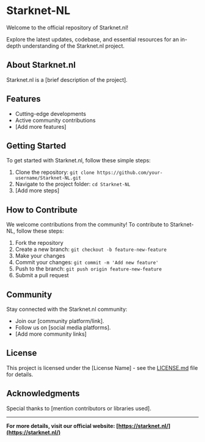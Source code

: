 # Starknet-NL

Welcome to the official repository of Starknet.nl!

Explore the latest updates, codebase, and essential resources for an in-depth understanding of the Starknet.nl project.

## About Starknet.nl

Starknet.nl is a [brief description of the project].

## Features

- Cutting-edge developments
- Active community contributions
- [Add more features]

## Getting Started

To get started with Starknet.nl, follow these simple steps:

1. Clone the repository: `git clone https://github.com/your-username/Starknet-NL.git`
2. Navigate to the project folder: `cd Starknet-NL`
3. [Add more steps]

## How to Contribute

We welcome contributions from the community! To contribute to Starknet-NL, follow these steps:

1. Fork the repository
2. Create a new branch: `git checkout -b feature-new-feature`
3. Make your changes
4. Commit your changes: `git commit -m 'Add new feature'`
5. Push to the branch: `git push origin feature-new-feature`
6. Submit a pull request

## Community

Stay connected with the Starknet.nl community:

- Join our [community platform/link].
- Follow us on [social media platforms].
- [Add more community links]

## License

This project is licensed under the [License Name] - see the [LICENSE.md](LICENSE.md) file for details.

## Acknowledgments

Special thanks to [mention contributors or libraries used].

---

**For more details, visit our official website: [https://starknet.nl/](https://starknet.nl/)**

